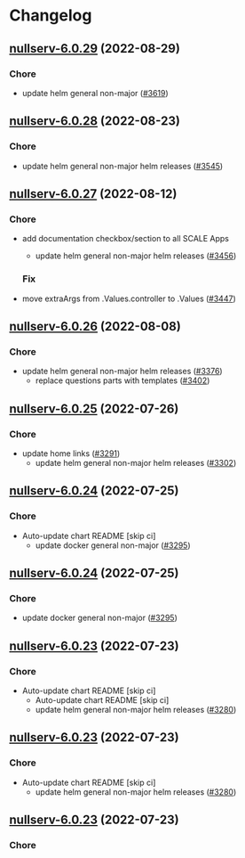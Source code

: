 # Changelog



## [nullserv-6.0.29](https://github.com/truecharts/charts/compare/nullserv-6.0.28...nullserv-6.0.29) (2022-08-29)

### Chore

- update helm general non-major ([#3619](https://github.com/truecharts/charts/issues/3619))




## [nullserv-6.0.28](https://github.com/truecharts/charts/compare/nullserv-6.0.27...nullserv-6.0.28) (2022-08-23)

### Chore

- update helm general non-major helm releases ([#3545](https://github.com/truecharts/charts/issues/3545))




## [nullserv-6.0.27](https://github.com/truecharts/charts/compare/nullserv-6.0.26...nullserv-6.0.27) (2022-08-12)

### Chore

- add documentation checkbox/section to all SCALE Apps
  - update helm general non-major helm releases ([#3456](https://github.com/truecharts/charts/issues/3456))

  ### Fix

- move extraArgs from .Values.controller to .Values ([#3447](https://github.com/truecharts/charts/issues/3447))




## [nullserv-6.0.26](https://github.com/truecharts/charts/compare/nullserv-6.0.25...nullserv-6.0.26) (2022-08-08)

### Chore

- update helm general non-major helm releases ([#3376](https://github.com/truecharts/charts/issues/3376))
  - replace questions parts with templates ([#3402](https://github.com/truecharts/charts/issues/3402))




## [nullserv-6.0.25](https://github.com/truecharts/apps/compare/nullserv-6.0.24...nullserv-6.0.25) (2022-07-26)

### Chore

- update home links ([#3291](https://github.com/truecharts/apps/issues/3291))
  - update helm general non-major helm releases ([#3302](https://github.com/truecharts/apps/issues/3302))




## [nullserv-6.0.24](https://github.com/truecharts/apps/compare/nullserv-6.0.23...nullserv-6.0.24) (2022-07-25)

### Chore

- Auto-update chart README [skip ci]
  - update docker general non-major ([#3295](https://github.com/truecharts/apps/issues/3295))




## [nullserv-6.0.24](https://github.com/truecharts/apps/compare/nullserv-6.0.23...nullserv-6.0.24) (2022-07-25)

### Chore

- update docker general non-major ([#3295](https://github.com/truecharts/apps/issues/3295))




## [nullserv-6.0.23](https://github.com/truecharts/apps/compare/nullserv-6.0.22...nullserv-6.0.23) (2022-07-23)

### Chore

- Auto-update chart README [skip ci]
  - Auto-update chart README [skip ci]
  - update helm general non-major helm releases ([#3280](https://github.com/truecharts/apps/issues/3280))




## [nullserv-6.0.23](https://github.com/truecharts/apps/compare/nullserv-6.0.22...nullserv-6.0.23) (2022-07-23)

### Chore

- Auto-update chart README [skip ci]
  - update helm general non-major helm releases ([#3280](https://github.com/truecharts/apps/issues/3280))




## [nullserv-6.0.23](https://github.com/truecharts/apps/compare/nullserv-6.0.22...nullserv-6.0.23) (2022-07-23)

### Chore
